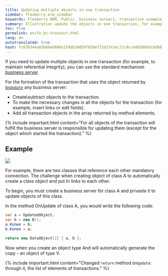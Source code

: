 ```yaml
---
title: Updating multiple objects in one transaction
sidebar: flexberry-orm_sidebar
keywords: Flexberry ORM, Public, business servers, transaction example
summary: Illustration update the objects in one transaction, for example
toc: true
permalink: en/fo_bs-transact.html
lang: en
autotranslated: true
hash: fc676344a65b664d606e1f8db24059f658e772d1fe1ec71c9cc4d8589ddc6db8
---
```


If you need to update multiple objects in one transaction (for example, to maintain referential integrity), you can use the standard mechanism [business server](fo_business-server.html).

For the formation of the transaction that uses the object returned by [`OnUpdate`](fo_bs-example.html) any business server:

* Create\subtract objects to the transaction.
* To make the necessary changes in all the objects for the transaction (for example, insert links or edit fields).
* Add all transaction objects in the array returned by method elements.

{% include important.html content="For all objects of the transaction will fulfill the business server is responsible for updating them (except for the object which started the transaction)." %}

## Example

![](/images/pages/products/flexberry-orm/business-servers/bs-transact-example.png)

For example, there are two classes that reference each other mandatory connection. The challenge when creating object of class A to automatically create a class object and put In links to each other.

To begin, you must create a business server for class A and privaste it to update objects of this class.

In the method OnUpdate of class A, you would write the following code:

```csharp
var a = UpdatedObject;
var b = new B();
a.Копия = b;
b.Копия = a;

return new DataObject[2] { a, b }; 
```

Now when you create an object type And will automatically generate the copy - an object of type V.

{% include important.html content="Changed `return` method `OnUpdate`: through it, the list of elements of transactions." %}



